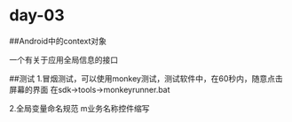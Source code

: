 # day-03

##Android中的context对象

一个有关于应用全局信息的接口

##测试
1.冒烟测试，可以使用monkey测试，测试软件中，在60秒内，随意点击屏幕的界面
在sdk->tools->monkeyrunner.bat

2.全局变量命名规范 m业务名称控件缩写